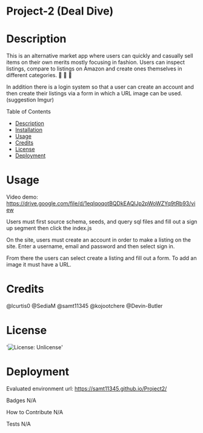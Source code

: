 # Project-2 (Deal Dive)

# Description

This is an alternative market app where users can quickly and casually sell items on their own merits mostly focusing in fashion. Users can inspect listings, compare to listings on Amazon and create ones themselves in different categories. 🧥 👖 🥾

In addition there is a login system so that a user can create an account and then create their listings via a form in which a URL image can be used. (suggestion Imgur)

Table of Contents
- [Description](#Decription)
- [Installation](#Installation)
- [Usage](#Usage)
- [Credits](#Credits)
- [License](#License)
- [Deployment](#Deployment)

# Usage

Video demo: https://drive.google.com/file/d/1eqIqoqotBQDkEAQlJp2pWoWZYq9tRb93/view

Users must first source schema, seeds, and query sql files and fill out a sign up segment then click the index.js

On the site, users must create an account in order to make a listing on the site. Enter a username, email and password and then select sign in. 

From there the users can select create a listing and fill out a form. To add an image it must have a URL.

# Credits

@lcurtis0 @SediaM @samt11345 @kojootchere @Devin-Butler

# License

'![License: Unlicense](https://img.shields.io/badge/license-Unlicense-blue.svg)'

# Deployment
Evaluated environment url: https://samt11345.github.io/Project2/

Badges
N/A

How to Contribute
N/A

Tests
N/A
